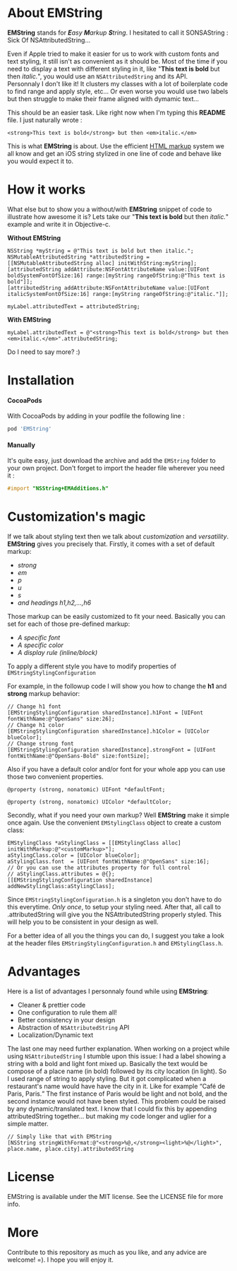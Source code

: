 About EMString
===

<strong>EMString</strong> stands for <em><strong>E</strong>asy <strong>M</strong>arkup <strong>S</strong>tring</em>. I hesitated to call it SONSAString : Sick Of NSAttributedString...

Even if Apple tried to make it easier for us to work with custom fonts and text styling, it still isn't as convenient as it should be.
Most of the time if you need to display a text with different styling in it, like "<strong>This text is bold</strong> but then <em>italic.</em>", you would use an <code>NSAttributedString</code> and its API.<br>Personnaly I don't like it! It clusters my classes with a lot of boilerplate code to find range and apply style, etc... Or even worse you would use two labels but then struggle to make their frame aligned with dymamic text...

This should be an easier task. Like right now when I'm typing this <b>README</b> file. I just naturally wrote :
```
<strong>This text is bold</strong> but then <em>italic.</em>
```
This is what <strong>EMString</strong> is about. Use the efficient <ins>HTML markup</ins> system we all know and get an iOS string stylized in one line of code and behave like you would expect it to.

How it works
===

What else but to show you a without/with <strong>EMString</strong> snippet of code to illustrate how awesome it is?
Lets take our "<strong>This text is bold</strong> but then <em>italic.</em>" example and write it in Objective-c.

<strong>Without EMString</strong>
```objc
NSString *myString = @"This text is bold but then italic.";
NSMutableAttributedString *attributedString = [[NSMutableAttributedString alloc] initWithString:myString];
[attributedString addAttribute:NSFontAttributeName value:[UIFont boldSystemFontOfSize:16] range:[myString rangeOfString:@"This text is bold"]];
[attributedString addAttribute:NSFontAttributeName value:[UIFont italicSystemFontOfSize:16] range:[myString rangeOfString:@"italic."]];

myLabel.attributedText = attributedString;
```

<strong>With EMString</strong>
```objc
myLabel.attributedText = @"<strong>This text is bold</strong> but then <em>italic.</em>".attributedString;
```

Do I need to say more? :)

Installation
===

#### CocoaPods

With CocoaPods by adding in your podfile the following line :

```ruby
pod 'EMString'
```

#### Manually

It's quite easy, just download the archive and add the <code>EMString</code> folder to your own project.
Don't forget to import the header file wherever you need it :

``` objective-c
#import "NSString+EMAdditions.h"
```

Customization's magic
===

If we talk about styling text then we talk about <em>customization</em> and <em>versatility</em>. 
<strong>EMString</strong> gives you precisely that.
Firstly, it comes with a set of default markup:
<em><ul><li>strong</li><li>em</li><li>p</li><li>u</li><li>s</li><li>and headings h1,h2,...,h6</li></ul></em>

Those markup can be easily customized to fit your need.
Basically you can set for each of those pre-defined markup:
<em><ul><li>A specific font</li><li>A specific color</li><li>A display rule (inline/block)</li></ul></em>

To apply a different style you have to modify properties of <code>EMStringStylingConfiguration</code>

For example, in the followup code I will show you how to change the <strong>h1</strong> and <strong>strong</strong> markup behavior:

```objc
// Change h1 font
[EMStringStylingConfiguration sharedInstance].h1Font = [UIFont fontWithName:@"OpenSans" size:26];
// Change h1 color
[EMStringStylingConfiguration sharedInstance].h1Color = [UIColor blueColor];
// Change strong font
[EMStringStylingConfiguration sharedInstance].strongFont = [UIFont fontWithName:@"OpenSans-Bold" size:fontSize];
```

Also if you have a default color and/or font for your whole app you can use those two convenient properties.
```objc
@property (strong, nonatomic) UIFont *defaultFont;

@property (strong, nonatomic) UIColor *defaultColor;
```

Secondly, what if you need your own markup? Well <strong>EMString</strong> make it simple once again.
Use the convenient <code>EMStylingClass</code> object to create a custom class:

```objc
EMStylingClass *aStylingClass = [[EMStylingClass alloc] initWithMarkup:@"<customMarkup>"];
aStylingClass.color = [UIColor blueColor];
aStylingClass.font  = [UIFont fontWithName:@"OpenSans" size:16];
// Or you can use the attributes property for full control
// aStylingClass.attributes = @{};
[[EMStringStylingConfiguration sharedInstance] addNewStylingClass:aStylingClass];
```

Since <code>EMStringStylingConfiguration.h</code> is a singleton you don't have to do this everytime. <em>Only once</em>, to setup your styling need. After that, all call to .attributedString will give you the NSAttributedString properly styled.
This will help you to be consistent in your design as well.

For a better idea of all you the things you can do, I suggest you take a look at the header files <code>EMStringStylingConfiguration.h</code> and <code>EMStylingClass.h</code>.


Advantages
===

Here is a list of advantages I personnaly found while using <strong>EMString</strong>:
<ul>
<li>Cleaner & prettier code</li>
<li>One configuration to rule them all!</li>
<li>Better consistency in your design</li>
<li>Abstraction of <code>NSAttributedString</code> API</li>
<li>Localization/Dynamic text</li>
</ul>

The last one may need further explanation. When working on a project while using <code>NSAttributedString</code> I stumble upon this issue:
I had a label showing a string with a bold and light font mixed up.
Basically the text would be compose of a place name (in bold) followed by its city location (in light).
So I used range of string to apply styling. But it got complicated when a restaurant's name would have have the city in it.
Like for example <q>Café de Paris, Paris.</q> The first instance of Paris would be light and not bold, and the second instance would not have been styled. This problem could be raised by any dynamic/translated text.
I know that I could fix this by appending attributedString together... but making my code longer and uglier for a simple matter.

```objc
// Simply like that with EMString
[NSString stringWithFormat:@"<strong>%@,</strong><light>%@</light>", place.name, place.city].attributedString
```

License
===

EMString is available under the MIT license. See the LICENSE file for more info.

More
===

Contribute to this repository as much as you like, and any advice are welcome! =). I hope you will enjoy it.
